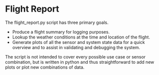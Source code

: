 # Flight Report

The flight_report.py script has three primary goals.

* Produce a flight summary for logging purposes.
* Lookup the weather conditions at the time and location of the flight.
* Generate plots of all the sensor and system state data for a quick
  overview and to assist in validating and debugging the system.

The script is not intended to cover every possible use case or sensor
combination, but is written in python and thus straightforward to add
new plots or plot new combinations of data.